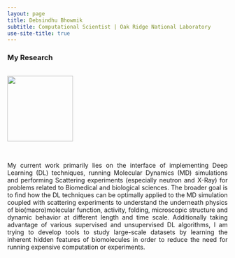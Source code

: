 ```yaml
---
layout: page
title: Debsindhu Bhowmik
subtitle: Computational Scientist | Oak Ridge National Laboratory  
use-site-title: true
---
```


### **My Research**  

<img src="https://www.ornl.gov/sites/default/files/new_nanodiamond_0001.png" height="150" style="margin: 15px 35px 15px 0px"></a>  

<div style="text-align: justify"> 
<font size="4.5"><p></font>     
<br> 
My current work primarily lies on the interface of implementing Deep Learning (DL) techniques, running Molecular Dynamics
(MD) simulations and performing Scattering experiments (especially neutron and X-Ray) for problems related to Biomedical and 
biological sciences. The broader goal is to find how the DL techniques can be optimally applied to the MD simulation 
coupled with scattering experiments to understand the underneath physics of bio(macro)molecular function, activity, 
folding, microscopic structure and dynamic behavior at different length and time scale. Additionally taking advantage 
of various supervised and unsupervised DL algorithms, I am trying to develop tools to study large-scale datasets by 
learning the inherent hidden features of biomolecules in order to reduce the need for running expensive computation or 
experiments.  
</div>
<!--
</p>     

### **Interestes**     

* Domain
    * Biological/ Biomedical Science
    * Complex/ Disordered system
    * Polymer/ Polyelectrolytes
    * Soft matter
    * Proteomics
    * Gene editing
* Techniques
    * Scattering: specially Neutron/ X-ray/ Light
    * Simulation: specially Molecular Dynamics/ Atomistic/ Agent Based
    * Modelling
    * Data Analytics
    * Deep Learning       

### **Media**    

* News/ Highlights  
    * 2020: <span style="color:blue">The hanging heart: How KRAS lures its prey to the membrane</span>   
      Commentary on The Proceedings of the National Academy of Sciences (PNAS), the official journal of the National Academy of Sciences (NAS)   
      
    * 2020: <span style="color:blue">Bhowmik applies supercomputing, AI to analyze COVID-19</span>   
      news in ORNL Today        

    * 2020: <span style="color:blue">New Studies Highlight MCS Physics Group's Innovative Contributions to Cancer Research</span>   
      news in Mellon College of Science, Carnegie Mellon University    

    * 2020: <span style="color:blue">Learning Life’s ABCs: AI Models Read Proteins to Fight COVID-19 | Researchers are closing the accuracy gap for a new class of biology tools based on natural-language processing</span>   
      Highlights in nvidia and featured in blogs.nvidia.com      

    * 2019: <span style="color:blue">Modified deep-learning algorithms unveil features of shape-shifting proteins</span>   
      Highlights in Oak Ridge National Laboratory (ORNL) and featured in News Reports, Scientific articles    

    * 2018: <span style="color:blue">Molecular shape dictates the dynamic course in narrow channels</span>   
      Highlights in Advances in Engineering 

    * 2017: <span style="color:blue">Diamonds that deliver: Neutrons, simulation analysis of tRNA-nanodiamond combo could transform drug delivery design principles</span>   
      Highlights in Oak Ridge National Laboratory (ORNL), US Department of Energy (DOE) Office of Science (SC); mentioned by Under Secretary of Energy for Nuclear Security and Administrator for the National Nuclear Security Administration of the U.S. Department of Energy; and featured in numerous News Reports, Scientific articles, blogs, Twitter, Facebook posts    
      
    * 2015: <span style="color:blue">Quasielastic neutron scattering insight into the molecular dynamics of all-polymer nano-composites</span> 
      featured as Neutron Research: Application Examples for Soft Condensed Matter for Heinz Maier-Leibnitz Zentrum (MLZ)/FRM II, Neutrons for Research, Industry and Medicine

 


